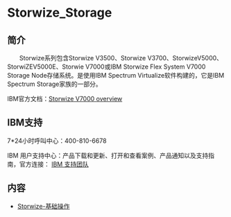 # Storwize_Storage

## 简介
&#8195;&#8195;Storwize系列包含Storwize V3500、Storwize V3700、StorwizeV5000、StorwiZEV5000E、Storwie V7000或IBM Storwize Flex System V7000 Storage Node存储系统。是使用IBM Spectrum Virtualize软件构建的，它是IBM Spectrum Storage家族的一部分。

IBM官方文档：[Storwize V7000 overview](https://www.ibm.com/docs/en/flashsystem-7x00/7.8.x?topic=overview-storwize-v7000)

## IBM支持
7\*24小时呼叫中心：400-810-6678

IBM 用户支持中心：产品下载和更新、打开和查看案例、产品通知以及支持指南，官方连接：
[IBM 支持团队](https://www.ibm.com/mysupport/s/?language=zh_CN)

## 内容
- [Storwize-基础操作](https://gitbook.big1000.com/03-IBM_Storage_System/03-Storwize_Storage/01-Storwize-%E5%9F%BA%E7%A1%80%E6%93%8D%E4%BD%9C.html)
